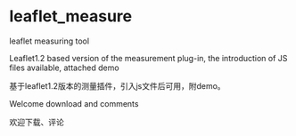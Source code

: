 # leaflet_measure
leaflet measuring tool


Leaflet1.2 based version of the measurement plug-in, the introduction of JS files available, attached demo

基于leaflet1.2版本的测量插件，引入js文件后可用，附demo。

Welcome download and comments

欢迎下载、评论
